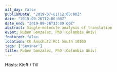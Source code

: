 ```yaml
---
all_day: false
publishDate: "2019-07-01T12:00:00Z"
date: "2019-09-26T12:00:00Z"
date_end: "2019-09-26T13:00:00Z"
abstract: Single-molecule analysis of translation 
event: Ruben Gonzalez, PhD (Columbia Univ)
featured: false
location: CU Anschutz RC1 South 10100 
tags: ['Seminar']
title: Ruben Gonzalez, PhD (Columbia Univ)
---
```

Hosts: Kieft / Till 
